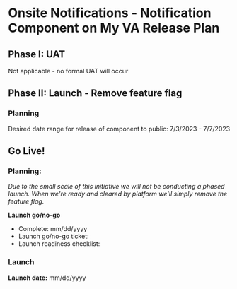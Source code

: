 # Onsite Notifications - Notification Component on My VA Release Plan

## Phase I: UAT 
Not applicable - no formal UAT will occur

## Phase II: Launch - Remove feature flag 

### Planning
Desired date range for release of component to public: 7/3/2023 - 7/7/2023

## Go Live!
### Planning:
_Due to the small scale of this initiative we will not be conducting a phased launch. When we're ready and cleared by platform we'll simply remove the feature flag._

**Launch go/no-go**
- Complete: mm/dd/yyyy
- Launch go/no-go ticket:
- Launch readiness checklist:

### Launch
**Launch date:** mm/dd/yyyy
